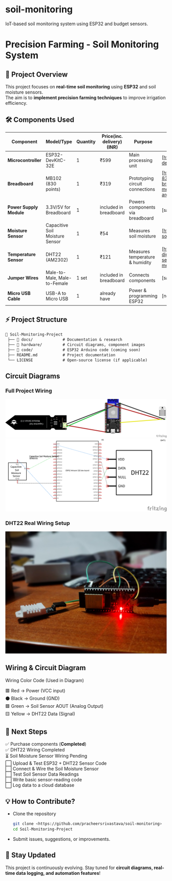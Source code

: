 # soil-monitoring
IoT-based soil monitoring system using ESP32 and budget sensors.
# Precision Farming - Soil Monitoring System  

## 📌 Project Overview  
This project focuses on **real-time soil monitoring** using **ESP32** and soil moisture sensors.  
The aim is to **implement precision farming techniques** to improve irrigation efficiency.  

## 🛠️ Components Used  
| **Component**           | **Model/Type**                 | **Quantity** | **Price(inc. delivery) (INR)** | **Purpose**                      | **Link** (if available) |
|-------------------------|--------------------------------|-------------|------------------------------------|----------------------------------|-------------------------|
| **Microcontroller**     | ESP32-DevKitC-32E             | 1           | ₹599                                | Main processing unit          | [https://punoscho.in/product/esp32-devkitc-32e/]
| **Breadboard**          | MB102 (830 points)            | 1           | ₹319                                | Prototyping circuit connections | [https://robu.in/product/mb102-830-points-solderless-prototype-breadboard-power-supply-module-140-jumper-wires-arduino-diy-starter-kit/] 
| **Power Supply Module** | 3.3V/5V for Breadboard        | 1           | included in breadboard              | Powers components via breadboard | [same as above] 
| **Moisture Sensor**     | Capacitive Soil Moisture Sensor | 1         | ₹54                                 | Measures soil moisture          | [https://robu.in/product/capacitive-soil-moisture-sensor-v2-0/] 
| **Temperature Sensor**  | DHT22 (AM2302)                | 1           | ₹121                                | Measures temperature & humidity | [https://robu.in/product/dht22-digital-temperature-humidity-sensor-temperature-humidity-module-am2302/k] 
| **Jumper Wires**        | Male-to-Male, Male-to-Female  | 1 set       | included in breadboard              | Connects components             | [same as breadboard] 
| **Micro USB Cable**     | USB-A to Micro USB            | 1           | already have                        | Power & programming ESP32       | [not bought] 


## ⚡ Project Structure  
```
📁 Soil-Monitoring-Project  
 ├── 📂 docs/             # Documentation & research  
 ├── 📂 hardware/         # Circuit diagrams, component images  
 ├── 📂 code/             # ESP32 Arduino code (coming soon)  
 ├── README.md           # Project documentation  
 └── LICENSE             # Open-source license (if applicable)  
```
## Circuit Diagrams  
### Full Project Wiring  
![Full Circuit Diagram](hardware/full_circuit_diagram.png)  
![Full Schematic Diagram](hardware/full_circuit_schem.png)  

### DHT22 Real Wiring Setup  
![DHT22 Wiring](hardware/dht22_real_wiring.jpg)  

## Wiring & Circuit Diagram

Wiring Color Code (Used in Diagram)

🟥 Red → Power (VCC input)  
⚫ Black → Ground (GND)  
🟩 Green → Soil Sensor AOUT (Analog Output)  
🟨 Yellow → DHT22 Data (Signal)  

## 🚀 Next Steps  
✅ Purchase components (**Completed**)  
✅ DHT22 Wiring Completed  
⏳ Soil Moisture Sensor Wiring Pending  
⬜️ Upload & Test ESP32 + DHT22 Sensor Code  
⬜️ Connect & Wire the Soil Moisture Sensor  
⬜️ Test Soil Sensor Data Readings  
⬜️ Write basic sensor-reading code  
⬜️ Log data to a cloud database  

## 💡 How to Contribute?  
- Clone the repository  
  ```bash
  git clone <https://github.com/pracheersrivastava/soil-monitoring>
  cd Soil-Monitoring-Project
  ```
- Submit issues, suggestions, or improvements.  

## 📢 Stay Updated  
This project is continuously evolving. Stay tuned for **circuit diagrams, real-time data logging, and automation features**!  

